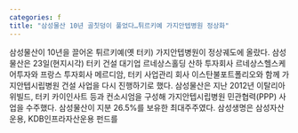 ```yaml
---
categories: f
title: "삼성물산 10년 골칫덩이 풀었다…튀르키예 가지안텝병원 정상화"
---
```

 삼성물산이 10년을 끌어온 튀르키예(옛 터키) 가지안텝병원이 정상궤도에 올랐다. 삼성물산은 23일(현지시각) 터키 건설 대기업 르네상스홀딩 산하 투자회사 르네상스헬스케어투자와 프랑스 투자회사 메르디암, 터키 사업관리 회사 이스탄불포트폴리오와 함께 가지안텝시립병원 건설 사업을 다시 진행하기로 했다. 삼성물산은 지난 2012년 이탈리아 위빌드, 터키 카이인사트 등과 컨소시엄을 구성해 가지안텝시립병원 민관협력(PPP) 사업을 수주했다. 삼성물산이 지분 26.5%를 보유한 최대주주였다. 삼성생명은 삼성자산운용, KDB인프라자산운용 펀드를